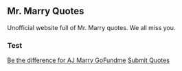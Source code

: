 ## Mr. Marry Quotes

Unofficial website full of Mr. Marry quotes. We all miss you.

### Test

[Be the difference for AJ Marry GoFundme](https://www.gofundme.com/f/be-the-difference-for-aj-marry)
[Submit Quotes](mailto:submit@mrmarryquotes.com)
